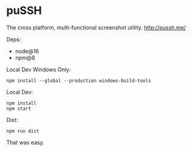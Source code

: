 puSSH
=====

The cross platform, multi-functional screenshot utility. http://pussh.me/

Deps:

* node@16
* npm@8

Local Dev Windows Only:

```
npm install --global --production windows-build-tools
```

Local Dev:

```
npm install
npm start
```

Dist:

```
npm run dist
```

That was easy.

